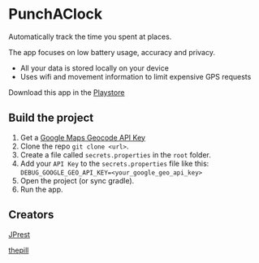 # PunchAClock

Automatically track the time you spent at places.

The app focuses on low battery usage, accuracy and privacy.

* All your data is stored locally on your device
* Uses wifi and movement information to limit expensive GPS requests


Download this app in the [Playstore](https://play.google.com/store/apps/details?id=de.jbdevelop.punchaclock&hl=en)

## Build the project

1. Get a [Google Maps Geocode API Key](https://developers.google.com/maps/documentation/geocoding/get-api-key?hl=de)  
2. Clone the repo `git clone <url>`.
3. Create a file called `secrets.properties` in the `root` folder.
4. Add your `API Key` to the `secrets.properties` file like this:
`DEBUG_GOOGLE_GEO_API_KEY=<your_google_geo_api_key>`
5. Open the project (or sync gradle).
6. Run the app.


## Creators

[JPrest](https://github.com/jPrest)

[thepill](https://github.com/thepill)



